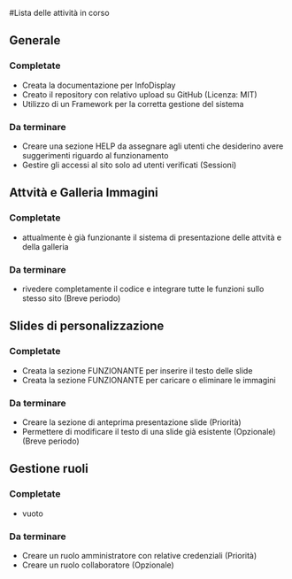 ﻿#Lista delle attività in corso

## Generale
### Completate
- Creata la documentazione per InfoDisplay
- Creato il repository con relativo upload su GitHub (Licenza: MIT)
- Utilizzo di un Framework per la corretta gestione del sistema

### Da terminare
- Creare una sezione HELP da assegnare agli utenti che desiderino avere suggerimenti riguardo al funzionamento
- Gestire gli accessi al sito solo ad utenti verificati (Sessioni)

## Attvità e Galleria Immagini
### Completate
- attualmente è già funzionante il sistema di presentazione delle attvità e della galleria

### Da terminare
- rivedere completamente il codice e integrare tutte le funzioni sullo stesso sito (Breve periodo)


## Slides di personalizzazione
### Completate
- Creata la sezione FUNZIONANTE per inserire il testo delle slide
- Creata la sezione FUNZIONANTE per caricare o eliminare le immagini

### Da terminare
- Creare la sezione di anteprima presentazione slide (Priorità)
- Permettere di modificare il testo di una slide già esistente (Opzionale) (Breve periodo)

## Gestione ruoli
### Completate
- vuoto

### Da terminare
- Creare un ruolo amministratore con relative credenziali (Priorità)
- Creare un ruolo collaboratore (Opzionale)
